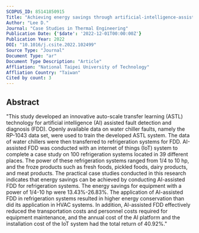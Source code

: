 ```yaml
---
SCOPUS_ID: 85141850915
Title: "Achieving energy savings through artificial-intelligence-assisted fault detection and diagnosis: Case study on refrigeration systems"
Author: "Lee D."
Journal: "Case Studies in Thermal Engineering"
Publication Date: {'$date': '2022-12-01T00:00:00Z'}
Publication Year: 2022
DOI: "10.1016/j.csite.2022.102499"
Source Type: "Journal"
Document Type: "ar"
Document Type Description: "Article"
Affliation: "National Taipei University of Technology"
Affliation Country: "Taiwan"
Cited by count: 3
---
```


## Abstract
"This study developed an innovative auto-scale transfer learning (ASTL) technology for artificial intelligence (AI) assisted fault detection and diagnosis (FDD). Openly available data on water chiller faults, namely the RP-1043 data set, were used to train the developed ASTL system. The data of water chillers were then transferred to refrigeration systems for FDD. AI-assisted FDD was conducted with an internet of things (IoT) system to complete a case study on 100 refrigeration systems located in 39 different places. The power of these refrigeration systems ranged from 1/4 to 10 hp, and the froze products such as fresh foods, pickled foods, dairy products, and meat products. The practical case studies conducted in this research indicates that energy savings can be achieved by conducting AI-assisted FDD for refrigeration systems. The energy savings for equipment with a power of 1/4-10 hp were 13.43%-26.83%. The application of AI-assisted FDD in refrigeration systems resulted in higher energy conservation than did its application in HVAC systems. In addition, AI-assisted FDD effectively reduced the transportation costs and personnel costs required for equipment maintenance, and the annual cost of the AI platform and the installation cost of the IoT system had the total return of 40.92%."
